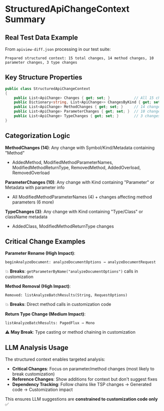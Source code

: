 # StructuredApiChangeContext Summary

## Real Test Data Example

From `apiview-diff.json` processing in our test suite:

```
Prepared structured context: 15 total changes, 14 method changes, 10 parameter changes, 3 type changes
```

## Key Structure Properties

```csharp
public class StructuredApiChangeContext
{
    public List<ApiChange> Changes { get; set; }           // All 15 changes
    public Dictionary<string, List<ApiChange>> ChangesByKind { get; set; }
    public List<ApiChange> MethodChanges { get; set; }     // 14 changes
    public List<ApiChange> ParameterChanges { get; set; }  // 10 changes  
    public List<ApiChange> TypeChanges { get; set; }       // 3 changes
}
```

## Categorization Logic

**MethodChanges (14)**: Any change with Symbol/Kind/Metadata containing "Method"
- AddedMethod, ModifiedMethodParameterNames, ModifiedMethodReturnType, RemovedMethod, AddedOverload, RemovedOverload

**ParameterChanges (10)**: Any change with Kind containing "Parameter" or Metadata with parameter info
- All ModifiedMethodParameterNames (4) + changes affecting method parameters (6 more)

**TypeChanges (3)**: Any change with Kind containing "Type/Class" or className metadata  
- AddedClass, ModifiedMethodReturnType changes

## Critical Change Examples

**Parameter Rename (High Impact)**:
```
beginAnalyzeDocument: analyzeDocumentOptions → analyzeDocumentRequest
```
💥 **Breaks**: `getParameterByName("analyzeDocumentOptions")` calls in customization

**Method Removal (High Impact)**:
```
Removed: listAnalyzeBatchResults(String, RequestOptions)
```
💥 **Breaks**: Direct method calls in customization code

**Return Type Change (Medium Impact)**:
```
listAnalyzeBatchResults: PagedFlux → Mono
```
⚠️ **May Break**: Type casting or method chaining in customization

## LLM Analysis Usage

The structured context enables targeted analysis:
- **Critical Changes**: Focus on parameter/method changes (most likely to break customization)
- **Reference Changes**: Show additions for context but don't suggest fixes
- **Dependency Tracking**: Follow chains like TSP changes → Generated code → Customization impact

This ensures LLM suggestions are **constrained to customization code only** ✅